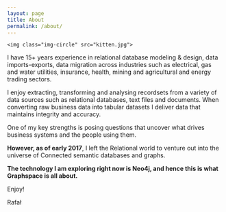 ```yaml
---
layout: page
title: About
permalink: /about/
---
```


    <img class="img-circle" src="kitten.jpg">

I have 15+ years experience in relational database modeling & design, data imports-exports, data migration across industries such as electrical, gas and water utilities, insurance, health, mining and agricultural and energy trading sectors.

I enjoy extracting, transforming and analysing recordsets from a variety of data sources such as relational databases, text files and documents. When converting raw business data into tabular datasets I deliver data that maintains integrity and accuracy.

One of my key strengths is posing questions that uncover what drives business systems and the people using them. 

<b>However, as of early 2017</b>, I left the Relational world to venture out into the universe of Connected semantic databases and graphs.

<b>The technology I am exploring right now is Neo4j, and hence this is what Graphspace is all about.</b>

Enjoy!

Rafał
